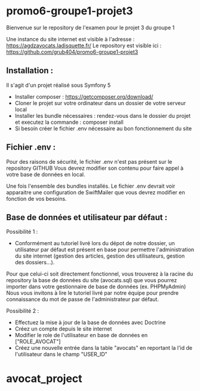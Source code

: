 # promo6-groupe1-projet3
Bienvenue sur le repository de l'examen pour le projet 3 du groupe 1

Une instance du site internet est visible à l'adresse : https://agdzavocats.ladisquette.fr/
Le repository est visible ici : https://github.com/grub404/promo6-groupe1-projet3

Installation :
------------------
Il s'agit d'un projet réalisé sous Symfony 5
- Installer composer : https://getcomposer.org/download/
- Cloner le projet sur votre ordinateur dans un dossier de votre serveur local
- Installer les bundle nécessaires : rendez-vous dans le dossier du projet et executez la commande : composer install
- Si besoin créer le fichier .env nécessaire au bon fonctionnement du site

Fichier .env :
---------------
Pour des raisons de sécurité, le fichier .env n'est pas présent sur le repository GITHUB
Vous devrez modifier son contenu pour faire appel à votre base de données en local.

Une fois l'ensemble des bundles installés. Le fichier .env devrait voir apparaitre une configuration de SwiftMailer que vous devrez modifier en fonction de vos besoins.

Base de données et utilisateur par défaut :
--------------------------------------------

Possibilité 1 : 
- Conformément au tutoriel livré lors du dépot de notre dossier, un utilisateur par défaut est présent en base pour permettre l'administration du site internet (gestion des articles, gestion des utilisateurs, gestion des dossiers...).

Pour que celui-ci soit directement fonctionnel, vous trouverez à la racine du repository la base de données du site (avocats.sql) que vous pourrez importer dans votre gestionnaire de base de données (ex. PHPMyAdmin)
Nous vous invitons à lire le tutoriel livré par notre équipe pour prendre connaissance du mot de passe de l'administrateur par défaut.

Possibilité 2 :
- Effectuez la mise à jour de la base de données avec Doctrine
- Créez un compte depuis le site internet
- Modifier le role de l'utilisateur en base de données en ["ROLE_AVOCAT"]
- Créez une nouvelle entrée dans la table "avocats" en reportant la l'id de l'utilisateur dans le champ "USER_ID"
# avocat_project
